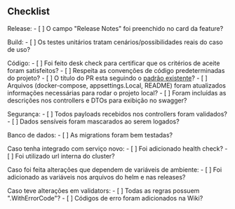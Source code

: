 ## Checklist

Release:
    - [ ] O campo "Release Notes" foi preenchido no card da feature?

Build:
    - [ ] Os testes unitários tratam cenários/possibilidades reais do caso de uso?

Código:
    - [ ] Foi feito desk check para certificar que os critérios de aceite foram satisfeitos?
    - [ ] Respeita as convenções de código predeterminadas do projeto?
    - [ ] O título do PR esta seguindo o [padrão existente](https://pottencial.sharepoint.com/sites/Plataforma/SitePages/Guidelines/Contributing.aspx#commits-e-prs)? 
    - [ ] Arquivos (docker-compose, appsettings.Local, README) foram atualizados informações necessárias para rodar o projeto local?
    - [ ] Foram incluídas as descrições nos controllers e DTOs para exibição no swagger? 

Segurança:
    - [ ] Todos payloads recebidos nos controllers foram validados?
    - [ ] Dados sensíveis foram mascarados ao serem logados?

Banco de dados:
    - [ ] As migrations foram bem testadas?

Caso tenha integrado com serviço novo:
    - [ ] Foi adicionado health check?
    - [ ] Foi utilizado url interna do cluster?

Caso foi feita alterações que dependem de variáveis de ambiente:
    - [ ] Foi adicionado as variáveis nos arquivos do helm e nas releases?

Caso teve alterações em validators:
    - [ ] Todas as regras possuem ".WithErrorCode"?
    - [ ] Códigos de erro foram adicionados na Wiki?
